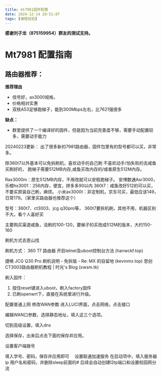 ```yaml
---
title: mt7981固件配置
date: 2024-12-14 20:51:07
tags: [编程经验]
---
```

**感谢刘子龙（875159954）群友的测试支持。**

# Mt7981 配置指南

## 路由器推荐：

**推荐理由**
- 信号好，ax3000规格，
- 价格相对实惠
- 双核A53足够跑梯子，能到300Mbps左右，比7621强很多

**缺点：**
- 群里提供了一个编译好的固件，但是因为当前完善度不够，需要手动配置较多，需要动手能力

20240223更新：
出了很多新的7981路由器，固件包里有的型号都可以买，非常多。

除360t7以外基本可以免拆刷机，喜欢动手的自己刷
不喜欢动手/怕失败的去咸鱼买刷好的，
跑梯子需要512MB内存,咸鱼买改内存的/或者原生512M内存。


Rax3000m：原生512MB内存，不用改就可以安稳跑梯子。
安博数通Asr3000，乐橙hx3001：256内存，便宜，拼多多90以内
360t7：咸鱼改好512的可以买，不要买原装自己刷，麻烦。
小米ax3000t：非定制机，京东可买，最低应该149，日常179。（家里买路由器也推荐这个）

型号：360t7、ct3003、jcg q30pro等，
360t7要拆机刷，其他不用，机器区别不大。看个人喜好买

主要购买渠道咸鱼，没刷的100-120，要梯子的买改成512M的版本，大约150-160


刷机方式去恩山找

刷机方式：
360 T7 路由器 开启telnet及uboot控制台方法 (hanwckf.top)

捷稀 JCG Q30 Pro 刷机说明 - 免拆版 - Re: MX 的自留地 (kevinmx.top)
思创CT3003路由器刷机教程 | 时光's Blog (xwsm.tk)

刷入固件：
1.	按住reset键进入uboot，刷入factory固件
2.	已刷openwrt下，直接在系统里进行升级。


配置普通上网
修改WAN参数
进入LUCI界面，点击网络，点击接口
 
编辑WAN口参数，选择静态地址，填入这三个选项。
 
切到高级设置，填入dns
 
选择保存，出来后点击下面的保存并应用。
 

设置客户端拨号
 
填入学号、密码，保存并应用即可 
设置联通加速服务
在启动项中，填入服务器ip 用户名和密码，并删除sleep前面的#
后续会自动创建l2tp端口和设置校园网分流

